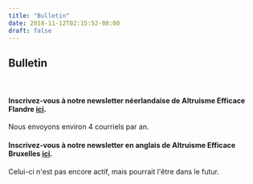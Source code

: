 ```yaml
---
title: "Bulletin"
date: 2018-11-12T02:15:52-08:00
draft: false
---
```


## Bulletin
<br>

#### Inscrivez-vous à notre newsletter néerlandaise de Altruisme Efficace Flandre [ici](http://eepurl.com/cmjRhj).
Nous envoyons environ 4 courriels par an.


#### Inscrivez-vous à notre newsletter en anglais de Altruisme Efficace Bruxelles [ici](http://eepurl.com/dH81zT).
Celui-ci n'est pas encore actif, mais pourrait l'être dans le futur.



